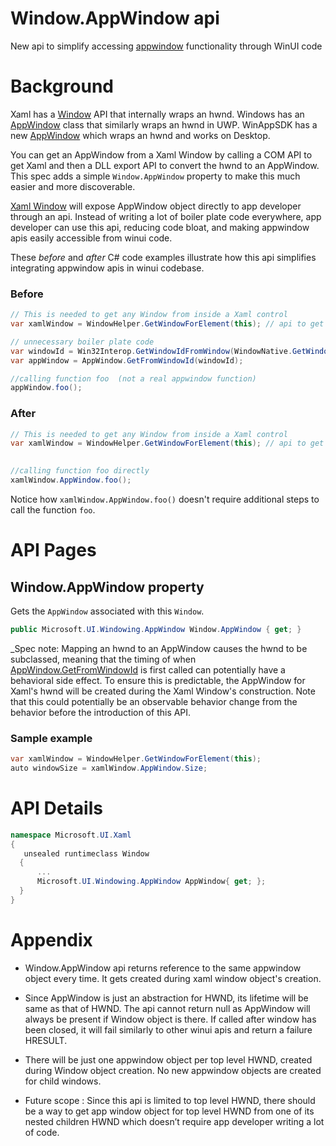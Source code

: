 Window.AppWindow api
===
New api to simplify accessing [appwindow](https://docs.microsoft.com/en-us/windows/apps/windows-app-sdk/windowing/windowing-overview)
functionality through WinUI code

# Background
Xaml has a [Window](https://docs.microsoft.com/uwp/api/Windows.UI.Xaml.Window) API that
internally wraps an hwnd. Windows has an [AppWindow](https://docs.microsoft.com/uwp/api/Windows.UI.WindowManagement.AppWindow) class
that similarly wraps an hwnd in UWP. WinAppSDK has a new [AppWindow](https://docs.microsoft.com/windows/windows-app-sdk/api/winrt/Microsoft.UI.Windowing.AppWindow) which wraps an hwnd and works on Desktop.

You can get an AppWindow from a Xaml Window by calling a COM API to get Xaml and then
a DLL export API to convert the hwnd to an AppWindow. This spec adds a simple `Window.AppWindow`
property to make this much easier and more discoverable.

[Xaml Window](https://docs.microsoft.com/en-us/windows/windows-app-sdk/api/winrt/microsoft.ui.xaml.window) will
expose AppWindow object directly to app developer through an api. Instead of writing a lot of boiler plate
code everywhere, app developer can use this api, reducing code bloat, and making appwindow apis easily
accessible from winui code.

These *before* and *after* C# code examples illustrate how this api simplifies integrating appwindow apis in winui codebase.

### Before
```c#
// This is needed to get any Window from inside a Xaml control 
var xamlWindow = WindowHelper.GetWindowForElement(this); // api to get window object from UIElement (not a real api)  

// unnecessary boiler plate code 
var windowId = Win32Interop.GetWindowIdFromWindow(WindowNative.GetWindowHandle(xamlWindow)); 
var appWindow = AppWindow.GetFromWindowId(windowId); 

//calling function foo  (not a real appwindow function)
appWindow.foo();
```

### After
```c#
// This is needed to get any Window from inside a Xaml control 
var xamlWindow = WindowHelper.GetWindowForElement(this); // api to get window object from UIElement (not a real api)  
   

//calling function foo directly
xamlWindow.AppWindow.foo();  
```
Notice how `xamlWindow.AppWindow.foo()` doesn't require additional steps to call the function `foo`.


# API Pages

## Window.AppWindow property

Gets the `AppWindow` associated with this `Window`.
```c#
public Microsoft.UI.Windowing.AppWindow Window.AppWindow { get; }
```
_Spec note: Mapping an hwnd to an AppWindow causes the hwnd to be subclassed, meaning that the timing of
when [AppWindow.GetFromWindowId](https://docs.microsoft.com/windows/windows-app-sdk/api/winrt/Microsoft.UI.Windowing.AppWindow.GetFromWindowId)
is first called can potentially have a behavioral side effect. To ensure this is predictable, the AppWindow
for Xaml's hwnd will be created during the Xaml Window's construction. Note that this could potentially be
an observable behavior change from the behavior before the introduction of this API.

### Sample example
```c#
var xamlWindow = WindowHelper.GetWindowForElement(this);   
auto windowSize = xamlWindow.AppWindow.Size;  
```

# API Details

```c# (but really MIDL3)
namespace Microsoft.UI.Xaml
{
   unsealed runtimeclass Window
  {
      ...
      Microsoft.UI.Windowing.AppWindow AppWindow{ get; };
  }
}
```

# Appendix
- Window.AppWindow api returns reference to the same appwindow object every time. It gets created
  during xaml window object's creation.

- Since AppWindow is just an abstraction for HWND, its lifetime will be same as that of HWND. The
  api cannot return null as AppWindow will always be present if Window object is there. If called after
  window has been closed, it will fail similarly to other winui apis and return a failure HRESULT. 

- There will be just one appwindow object per top level HWND, created during Window object creation.
  No new appwindow objects are created for child windows. 

- Future scope : Since this api is limited to top level HWND, there should be a way to get app window object
  for top level HWND from one of its nested children HWND which doesn’t require app developer writing a lot of code. 

